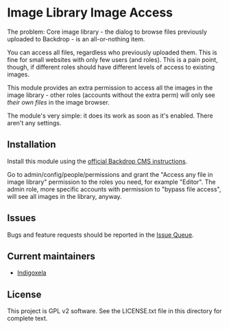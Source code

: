 # Image Library Image Access

The problem: Core image library - the dialog to browse files previously
uploaded to Backdrop - is an all-or-nothing item.

You can access all files, regardless who previously uploaded them. This is
fine for small websites with only few users (and roles). This is a pain
point, though, if different roles should have different levels of access to
existing images.

This module provides an extra permission to access all the images in the
image library - other roles (accounts without the extra perm) will only see
*their own files* in the image browser.

The module's very simple: it does its work as soon as it's enabled. There aren't
any settings.

## Installation

Install this module using the
 [official Backdrop CMS instructions](https://docs.backdropcms.org/documentation/extend-with-modules).

Go to admin/config/people/permissions and grant the "Access any file in image
library" permission to the roles you need, for example "Editor". The admin
role, more specific accounts with permission to "bypass file access", will
see all images in the library, anyway.

## Issues

Bugs and feature requests should be reported in the
 [Issue Queue](https://github.com/backdrop-contrib/image_library_image_access/issues).

## Current maintainers

- [Indigoxela](https://github.com/indigoxela)

## License

This project is GPL v2 software. See the LICENSE.txt file in this directory for complete text.
